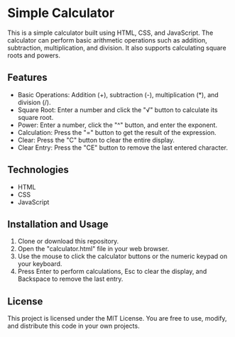 # Simple Calculator

This is a simple calculator built using HTML, CSS, and JavaScript. The calculator can perform basic arithmetic operations such as addition, subtraction, multiplication, and division. It also supports calculating square roots and powers.

## Features

- Basic Operations: Addition (+), subtraction (-), multiplication (*), and division (/).
- Square Root: Enter a number and click the "√" button to calculate its square root.
- Power: Enter a number, click the "^" button, and enter the exponent.
- Calculation: Press the "=" button to get the result of the expression.
- Clear: Press the "C" button to clear the entire display.
- Clear Entry: Press the "CE" button to remove the last entered character.

## Technologies

- HTML
- CSS
- JavaScript

## Installation and Usage

1. Clone or download this repository.
2. Open the "calculator.html" file in your web browser.
3. Use the mouse to click the calculator buttons or the numeric keypad on your keyboard.
4. Press Enter to perform calculations, Esc to clear the display, and Backspace to remove the last entry.

## License

This project is licensed under the MIT License. You are free to use, modify, and distribute this code in your own projects.
